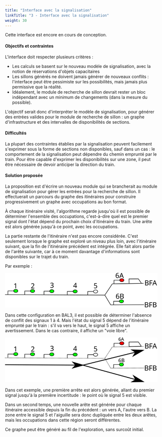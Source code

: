 ```yaml
---
title: "Interface avec la signalisation"
linkTitle: "3 - Interface avec la signalisation"
weight: 30
---
```


Cette interface est encore en cours de conception.

#### Objectifs et contraintes

L'interface doit respecter plusieurs critères :

- Les calculs se basent sur le nouveau modèle de signalisation,
avec la notion de réservations d'objets capacitaires
- Les sillons générés ne doivent jamais générer de nouveaux conflits :
l'interface peut être pessimiste sur les possibilités, mais jamais
plus permissive que la réalité.
- Idéalement, le module de recherche de sillon devrait rester
un bloc indépendant avec un minimum de changements (dans la mesure
du possible).

L'objectif serait donc d'interpréter le modèle de signalisation,
pour générer des entrées valides pour le module de recherche
de sillon : un graphe d'infrastructure et des intervalles
de disponibilités de sections.


#### Difficultés

La plupart des contraintes établies par la signalisation peuvent
facilement s'exprimer sous la forme de sections non disponibles,
sauf dans un cas : le comportement de la signalisation peut dépendre
du chemin emprunté par le train. Pour être capable d'exprimer les
disponibilités sur une zone, il peut être nécessaire de devoir
anticiper la direction du train.


#### Solution proposée

La proposition est d'écrire un nouveau module qui se brancherait au module
de signalisation pour gérer les entrées pour la recherche
de sillon. Il effectuerait un parcours du graphe des itinéraires
pour construire progressivement un graphe avec occupations au bon
format.

À chaque itinéraire visité, l'algorithme regarde jusqu'où il est possible
de déterminer l'ensemble des occupations, c'est-à-dire quel
est le premier signal dont l'état dépend du prochain choix
d'itinéraire du train. Une arête est alors générée jusqu'à ce point,
avec les occupations.

La partie restante de l'itinéraire n'est pas encore considérée.
C'est seulement lorsque le graphe est exploré un niveau plus loin,
avec l'itinéraire suivant, que la fin de l'itinéraire précédent
est intégrée. Elle fait alors partie de l'arête suivante,
car à ce moment davantage d'informations sont disponibles sur le
trajet du train.

Par exemple :

![Configuration nécessitant d'anticiper](example_interface_signaling_1.svg)

Dans cette configuration en BAL3, il est possible de déterminer
l'absence de conflit des signaux 1 à 4. Mais l'état du signal
5 dépend de l'itinéraire emprunté par le train : s'il va vers
le haut, le signal 5 affiche un avertissement. Dans le cas
contraire, il affiche un "voie libre".

![Arêtes générées](example_interface_signaling_2.svg)

Dans cet exemple, une première arrête est alors générée, allant
du premier signal jusqu'à la première incertitude : le point
où le signal 5 est visible.

Dans un second temps, une nouvelle arête est générée pour chaque itinéraire
accessible depuis la fin du précédent : un vers A, l'autre vers B.
La zone entre le signal 5 et l'aiguille sera donc dupliquée
entre les deux arêtes, mais les occupations dans cette région seront
différentes.

Ce graphe peut être généré au fil de l'exploration, sans surcoût
initial.